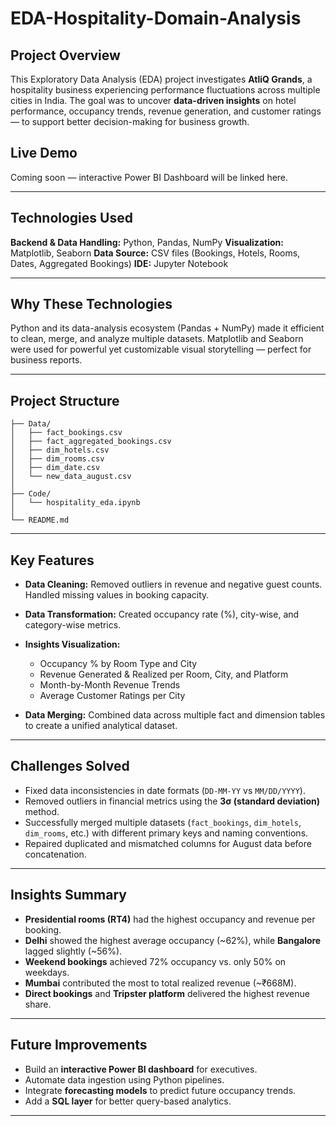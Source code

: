 # EDA-Hospitality-Domain-Analysis



## Project Overview

This Exploratory Data Analysis (EDA) project investigates **AtliQ Grands**, a hospitality business experiencing performance fluctuations across multiple cities in India. The goal was to uncover **data-driven insights** on hotel performance, occupancy trends, revenue generation, and customer ratings — to support better decision-making for business growth.

## Live Demo

Coming soon — interactive Power BI Dashboard will be linked here.

---

## Technologies Used

**Backend & Data Handling:** Python, Pandas, NumPy
**Visualization:** Matplotlib, Seaborn
**Data Source:** CSV files (Bookings, Hotels, Rooms, Dates, Aggregated Bookings)
**IDE:** Jupyter Notebook

---

## Why These Technologies

Python and its data-analysis ecosystem (Pandas + NumPy) made it efficient to clean, merge, and analyze multiple datasets. Matplotlib and Seaborn were used for powerful yet customizable visual storytelling — perfect for business reports.

---

## Project Structure

```
├── Data/
│   ├── fact_bookings.csv
│   ├── fact_aggregated_bookings.csv
│   ├── dim_hotels.csv
│   ├── dim_rooms.csv
│   ├── dim_date.csv
│   └── new_data_august.csv
│
├── Code/
│   └── hospitality_eda.ipynb
│
└── README.md
```

---

## Key Features

* **Data Cleaning:**
  Removed outliers in revenue and negative guest counts.
  Handled missing values in booking capacity.
* **Data Transformation:**
  Created occupancy rate (%), city-wise, and category-wise metrics.
* **Insights Visualization:**

  * Occupancy % by Room Type and City
  * Revenue Generated & Realized per Room, City, and Platform
  * Month-by-Month Revenue Trends
  * Average Customer Ratings per City
* **Data Merging:**
  Combined data across multiple fact and dimension tables to create a unified analytical dataset.

---

## Challenges Solved

* Fixed data inconsistencies in date formats (`DD-MM-YY` vs `MM/DD/YYYY`).
* Removed outliers in financial metrics using the **3σ (standard deviation)** method.
* Successfully merged multiple datasets (`fact_bookings`, `dim_hotels`, `dim_rooms`, etc.) with different primary keys and naming conventions.
* Repaired duplicated and mismatched columns for August data before concatenation.

---

## Insights Summary

* **Presidential rooms (RT4)** had the highest occupancy and revenue per booking.
* **Delhi** showed the highest average occupancy (~62%), while **Bangalore** lagged slightly (~56%).
* **Weekend bookings** achieved 72% occupancy vs. only 50% on weekdays.
* **Mumbai** contributed the most to total realized revenue (~₹668M).
* **Direct bookings** and **Tripster platform** delivered the highest revenue share.

---

## Future Improvements

* Build an **interactive Power BI dashboard** for executives.
* Automate data ingestion using Python pipelines.
* Integrate **forecasting models** to predict future occupancy trends.
* Add a **SQL layer** for better query-based analytics.

---


